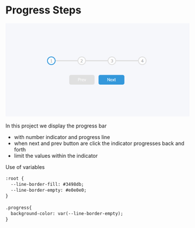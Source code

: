 # Progress Steps

<p align="center">
<img src='./progress-steps.png'/>
</p>
In this project we display the progress bar

- with number indicator and progress line
- when next and prev button are click the indicator progresses back and forth
- limit the values within the indicator

Use of variables

```
:root {
  --line-border-fill: #3498db;
  --line-border-empty: #e0e0e0;
}

.progress{
  background-color: var(--line-border-empty);
}
```
